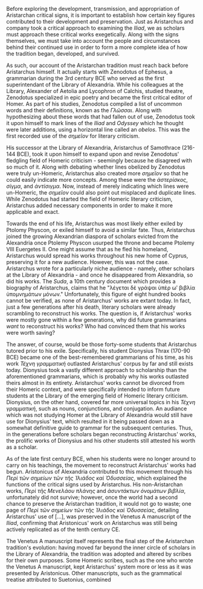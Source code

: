 Before exploring the development, transmission, and appropriation of Aristarchan critical signs, it is important to establish how certain key figures contributed to their development and preservation. Just as Aristarchus and company took a critical approach to examining the _Iliad_, we as scholars must approach these critical works exegetically. Along with the signs themselves, we must take into account the people and circumstances behind their continued use in order to form a more complete idea of how the tradition began, developed, and survived.

As such, our account of the Aristarchan tradition must reach back before Aristarchus himself. It actually starts with Zenodotus of Ephesus, a grammarian during the 3rd century BCE who served as the first superintendant of the Library of Alexandria. While his colleagues at the Library, Alexander of Aetolia and Lycophron of Calchis, studied theatre, Zenodotus specialized in epic poetry and became the first critical editor of Homer. As part of his studies, Zenodotus compiled a list of uncommon words and their definitions, known as the _Γλῶσσαι_. Along with hypothesizing about these words that had fallen out of use, Zenodotus took it upon himself to mark lines of the _Iliad_ and _Odyssey_ which he thought were later additions, using a horizontal line called an _obelos_. This was the first recorded use of the _σημεῖον_ for literary criticism.

His successor at the Library of Alexandria, Aristarchus of Samothrace (216-144 BCE), took it upon himself to expand upon and revise Zenodotus' fledgling field of Homeric criticism - seemingly because he disagreed with so much of it. Along with debating whether lines obelized by Zenodotus were truly un-Homeric, Aristarchus also created more _σημεῖον_ so that he could easily indicate more concepts. Among these were the _ἀστερίσκος_, _σίγμα_, and _ἀντίσιγμα_. Now, instead of merely indicating which lines were un-Homeric, the _σημεῖον_ could also point out misplaced and duplicate lines. While Zenodotus had started the field of Homeric literary criticism, Aristarchus added necessary components in order to make it more applicable and exact.

Towards the end of his life, Aristarchus was most likely either exiled by Ptolomy Physcon, or exiled himself to avoid a similar fate. Thus, Aristarchus joined the growing Alexandrian diaspora of scholars evicted from the Alexandria once Ptolemy Physcon usurped the throne and became Ptolemy VIII Euergetes II. One might assume that as he fled his homeland, Aristarchus would spread his works throughout his new home of Cyprus, preserving it for a new audience. However, this was not the case. Aristarchus wrote for a particularly niche audience - namely, other scholars at the Library of Alexandria - and once he disappeared from Alexandria, so did his works. The _Suda_, a 10th century document which provides a biography of Aristarchus, claims that he "λέγεται δὲ γράψαι ὑπὲρ ωʹ βιβλία ὑπομνημάτων μόνων." Unfortunately, this figure of eight hundred books cannot be verified, as none of Aristarchus' works are extant today. In fact, just a few generations after his death, literary scholars were already scrambling to reconstruct his works. The question is, if Aristarchus' works were mostly gone within a few generations, why did future grammarians _want_ to reconstruct his works? Who had convinced them that his works were worth saving?

The answer, of course, would be those forty-some students that Aristarchus tutored prior to his exile. Specifically, his student Dionysius Thrax (170-90 BCE) became one of the best-remembered grammarians of his time, as his work _Τέχνη γραμματική_ outlasted Aristarchus' corpus by far and still exists today. Dionysius took a vastly different approach to scholarship than the aforementioned grammarians, which is probably why his works outlasted theirs almost in its entirety. Aristarchus' works cannot be divorced from their Homeric context, and were specifically intended to inform future students at the Library of the emerging field of Homeric literary criticism. Dionysius, on the other hand, covered far more universal topics in his _Τέχνη γραμματική_, such as nouns, conjunctions, and conjugation. An audiance which was not studying Homer at the Library of Alexandria would still have use for Dionysius' text, which resulted in it being passed down as a somewhat definitive guide to grammar for the subsequent centuries. Thus, in the generations before scholars began reconstructing Aristarchus' works, the prolific works of Dionysius and his other students still attested his worth as a scholar.

As of the late first century BCE, when his students were no longer around to carry on his teachings, the movement to reconstruct Aristarchus' works had begun. Aristonicus of Alexandria contributed to this movement through his _Περὶ τῶν σημείων τῶν τῆς Ἰλιάδος καὶ Ὀδυσσείας_, which explained the functions of the critical signs used by Aristarchus. His non-Aristarchan works, _Περὶ τῆς Μενελάου πλάνης_ and _ἀσυντάκτων ὀνομάτων βιβλία_, unfortunately did not survive; however, once the world had a second chance to preserve the Aristarchan tradition, it would not go to waste; one page of _Περὶ τῶν σημείων τῶν τῆς Ἰλιάδος καὶ Ὀδυσσείας_, detailing Aristarchus' use of [...], was preserved in the Venetus A manuscript of the _Iliad_, confirming that Aristonicus' work on Aristarchus was still being actively replicated as of the tenth century CE.

The Venetus A manuscript itself represents the final step of the Aristarchan tradition's evolution: having moved far beyond the inner circle of scholars in the Library of Alexandria, the tradition was adopted and altered by scribes for their own purposes. Some Homeric scribes, such as the one who wrote the Venetus A manuscript, kept Aristarchus' system more or less as it was presented by Aristonicus. Other manuscripts, such as the grammatical treatise attributed to Suetonius, combined 
